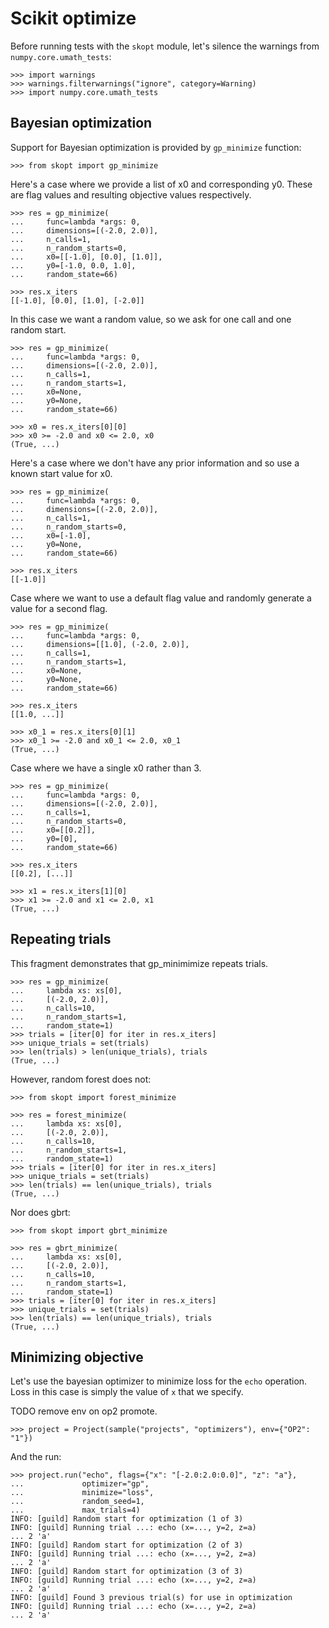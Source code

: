# Scikit optimize

Before running tests with the `skopt` module, let's silence the
warnings from `numpy.core.umath_tests`:

    >>> import warnings
    >>> warnings.filterwarnings("ignore", category=Warning)
    >>> import numpy.core.umath_tests

## Bayesian optimization

Support for Bayesian optimization is provided by `gp_minimize`
function:

    >>> from skopt import gp_minimize

Here's a case where we provide a list of x0 and corresponding
y0. These are flag values and resulting objective values respectively.

    >>> res = gp_minimize(
    ...     func=lambda *args: 0,
    ...     dimensions=[(-2.0, 2.0)],
    ...     n_calls=1,
    ...     n_random_starts=0,
    ...     x0=[[-1.0], [0.0], [1.0]],
    ...     y0=[-1.0, 0.0, 1.0],
    ...     random_state=66)

    >>> res.x_iters
    [[-1.0], [0.0], [1.0], [-2.0]]

In this case we want a random value, so we ask for one call and one
random start.

    >>> res = gp_minimize(
    ...     func=lambda *args: 0,
    ...     dimensions=[(-2.0, 2.0)],
    ...     n_calls=1,
    ...     n_random_starts=1,
    ...     x0=None,
    ...     y0=None,
    ...     random_state=66)

    >>> x0 = res.x_iters[0][0]
    >>> x0 >= -2.0 and x0 <= 2.0, x0
    (True, ...)

Here's a case where we don't have any prior information and so use a
known start value for x0.

    >>> res = gp_minimize(
    ...     func=lambda *args: 0,
    ...     dimensions=[(-2.0, 2.0)],
    ...     n_calls=1,
    ...     n_random_starts=0,
    ...     x0=[-1.0],
    ...     y0=None,
    ...     random_state=66)

    >>> res.x_iters
    [[-1.0]]

Case where we want to use a default flag value and randomly generate a
value for a second flag.

    >>> res = gp_minimize(
    ...     func=lambda *args: 0,
    ...     dimensions=[[1.0], (-2.0, 2.0)],
    ...     n_calls=1,
    ...     n_random_starts=1,
    ...     x0=None,
    ...     y0=None,
    ...     random_state=66)

    >>> res.x_iters
    [[1.0, ...]]

    >>> x0_1 = res.x_iters[0][1]
    >>> x0_1 >= -2.0 and x0_1 <= 2.0, x0_1
    (True, ...)

Case where we have a single x0 rather than 3.

    >>> res = gp_minimize(
    ...     func=lambda *args: 0,
    ...     dimensions=[(-2.0, 2.0)],
    ...     n_calls=1,
    ...     n_random_starts=0,
    ...     x0=[[0.2]],
    ...     y0=[0],
    ...     random_state=66)

    >>> res.x_iters
    [[0.2], [...]]

    >>> x1 = res.x_iters[1][0]
    >>> x1 >= -2.0 and x1 <= 2.0, x1
    (True, ...)

## Repeating trials

This fragment demonstrates that gp_minimimize repeats trials.

    >>> res = gp_minimize(
    ...     lambda xs: xs[0],
    ...     [(-2.0, 2.0)],
    ...     n_calls=10,
    ...     n_random_starts=1,
    ...     random_state=1)
    >>> trials = [iter[0] for iter in res.x_iters]
    >>> unique_trials = set(trials)
    >>> len(trials) > len(unique_trials), trials
    (True, ...)

However, random forest does not:

    >>> from skopt import forest_minimize

    >>> res = forest_minimize(
    ...     lambda xs: xs[0],
    ...     [(-2.0, 2.0)],
    ...     n_calls=10,
    ...     n_random_starts=1,
    ...     random_state=1)
    >>> trials = [iter[0] for iter in res.x_iters]
    >>> unique_trials = set(trials)
    >>> len(trials) == len(unique_trials), trials
    (True, ...)

Nor does gbrt:

    >>> from skopt import gbrt_minimize

    >>> res = gbrt_minimize(
    ...     lambda xs: xs[0],
    ...     [(-2.0, 2.0)],
    ...     n_calls=10,
    ...     n_random_starts=1,
    ...     random_state=1)
    >>> trials = [iter[0] for iter in res.x_iters]
    >>> unique_trials = set(trials)
    >>> len(trials) == len(unique_trials), trials
    (True, ...)

## Minimizing objective

Let's use the bayesian optimizer to minimize loss for the `echo`
operation. Loss in this case is simply the value of `x` that we
specify.

TODO remove env on op2 promote.

    >>> project = Project(sample("projects", "optimizers"), env={"OP2": "1"})

And the run:

    >>> project.run("echo", flags={"x": "[-2.0:2.0:0.0]", "z": "a"},
    ...             optimizer="gp",
    ...             minimize="loss",
    ...             random_seed=1,
    ...             max_trials=4)
    INFO: [guild] Random start for optimization (1 of 3)
    INFO: [guild] Running trial ...: echo (x=..., y=2, z=a)
    ... 2 'a'
    INFO: [guild] Random start for optimization (2 of 3)
    INFO: [guild] Running trial ...: echo (x=..., y=2, z=a)
    ... 2 'a'
    INFO: [guild] Random start for optimization (3 of 3)
    INFO: [guild] Running trial ...: echo (x=..., y=2, z=a)
    ... 2 'a'
    INFO: [guild] Found 3 previous trial(s) for use in optimization
    INFO: [guild] Running trial ...: echo (x=..., y=2, z=a)
    ... 2 'a'
